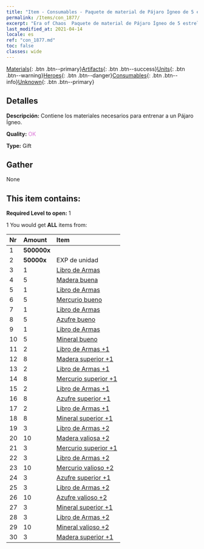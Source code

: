 ```yaml
---
title: "Item - Consumables - Paquete de material de Pájaro Ígneo de 5 estrellas"
permalink: /Items/con_1877/
excerpt: "Era of Chaos  Paquete de material de Pájaro Ígneo de 5 estrellas"
last_modified_at: 2021-04-14
locale: es
ref: "con_1877.md"
toc: false
classes: wide
---
```

 [Materials](/es/Items/){: .btn .btn--primary}[Artifacts](/es/Items/Artifacts/){: .btn .btn--success}[Units](/es/Items/Units/){: .btn .btn--warning}[Heroes](/es/Items/Heroes/){: .btn .btn--danger}[Consumables](/es/Items/Consumables/){: .btn .btn--info}[Unknown](/es/Items/Unknown/){: .btn .btn--primary}

## Detalles
 **Descripción:** Contiene los materiales necesarios para entrenar a un Pájaro Ígneo.

 **Quality:** <span style="color: #DA70D6">OK</span>

 **Type:** Gift

## Gather

  None

## This item contains:

 **Required Level to open:** 1

 1 You would get **ALL** items  from:

  | Nr | Amount |     Item    |
  |:---|:-------|:------------|
  | 1 |  **500000x** | <i class="fas fa-coins"/> |  | 
  | 2 |  **50000x** | EXP de unidad |  | 
  | 3 | 1 | [Libro de Armas](/es/Items/mat_18/) | 
  | 4 | 5 | [Madera buena](/es/Items/mat_13/) | 
  | 5 | 1 | [Libro de Armas](/es/Items/mat_18/) | 
  | 6 | 5 | [Mercurio bueno](/es/Items/mat_14/) | 
  | 7 | 1 | [Libro de Armas](/es/Items/mat_18/) | 
  | 8 | 5 | [Azufre bueno](/es/Items/mat_15/) | 
  | 9 | 1 | [Libro de Armas](/es/Items/mat_18/) | 
  | 10 | 5 | [Mineral bueno](/es/Items/mat_12/) | 
  | 11 | 2 | [Libro de Armas +1](/es/Items/mat_25/) | 
  | 12 | 8 | [Madera superior +1](/es/Items/mat_20/) | 
  | 13 | 2 | [Libro de Armas +1](/es/Items/mat_25/) | 
  | 14 | 8 | [Mercurio superior +1](/es/Items/mat_21/) | 
  | 15 | 2 | [Libro de Armas +1](/es/Items/mat_25/) | 
  | 16 | 8 | [Azufre superior +1](/es/Items/mat_22/) | 
  | 17 | 2 | [Libro de Armas +1](/es/Items/mat_25/) | 
  | 18 | 8 | [Mineral superior +1](/es/Items/mat_19/) | 
  | 19 | 3 | [Libro de Armas +2](/es/Items/mat_32/) | 
  | 20 | 10 | [Madera valiosa +2](/es/Items/mat_27/) | 
  | 21 | 3 | [Mercurio superior +1](/es/Items/mat_21/) | 
  | 22 | 3 | [Libro de Armas +2](/es/Items/mat_32/) | 
  | 23 | 10 | [Mercurio valioso +2](/es/Items/mat_28/) | 
  | 24 | 3 | [Azufre superior +1](/es/Items/mat_22/) | 
  | 25 | 3 | [Libro de Armas +2](/es/Items/mat_32/) | 
  | 26 | 10 | [Azufre valioso +2](/es/Items/mat_29/) | 
  | 27 | 3 | [Mineral superior +1](/es/Items/mat_19/) | 
  | 28 | 3 | [Libro de Armas +2](/es/Items/mat_32/) | 
  | 29 | 10 | [Mineral valioso +2](/es/Items/mat_26/) | 
  | 30 | 3 | [Madera superior +1](/es/Items/mat_20/) | 
